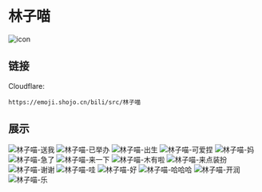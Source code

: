 # 林子喵
![icon](https://emoji.shojo.cn/bili/src/林子喵/icon.png)
## 链接
Cloudflare:
```
https://emoji.shojo.cn/bili/src/林子喵
```
## 展示
![林子喵-送我](https://emoji.shojo.cn/bili/src/林子喵/林子喵-送我.png)
![林子喵-已举办](https://emoji.shojo.cn/bili/src/林子喵/林子喵-已举办.png)
![林子喵-出生](https://emoji.shojo.cn/bili/src/林子喵/林子喵-出生.png)
![林子喵-可爱捏](https://emoji.shojo.cn/bili/src/林子喵/林子喵-可爱捏.png)
![林子喵-妈](https://emoji.shojo.cn/bili/src/林子喵/林子喵-妈.png)
![林子喵-急了](https://emoji.shojo.cn/bili/src/林子喵/林子喵-急了.png)
![林子喵-来一下](https://emoji.shojo.cn/bili/src/林子喵/林子喵-来一下.png)
![林子喵-木有啦](https://emoji.shojo.cn/bili/src/林子喵/林子喵-木有啦.png)
![林子喵-来点装扮](https://emoji.shojo.cn/bili/src/林子喵/林子喵-来点装扮.png)
![林子喵-谢谢](https://emoji.shojo.cn/bili/src/林子喵/林子喵-谢谢.png)
![林子喵-哇](https://emoji.shojo.cn/bili/src/林子喵/林子喵-哇.png)
![林子喵-好](https://emoji.shojo.cn/bili/src/林子喵/林子喵-好.png)
![林子喵-哈哈哈](https://emoji.shojo.cn/bili/src/林子喵/林子喵-哈哈哈.png)
![林子喵-开润](https://emoji.shojo.cn/bili/src/林子喵/林子喵-开润.png)
![林子喵-乐](https://emoji.shojo.cn/bili/src/林子喵/林子喵-乐.png)
